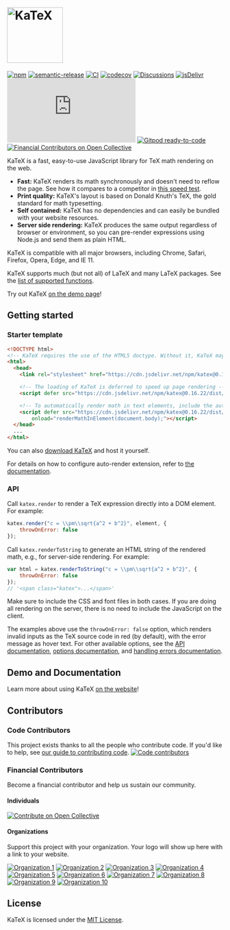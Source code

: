 
<h1><a href="https://katex.org/">
  <picture>
    <source media="(prefers-color-scheme: dark)" srcset="https://katex.org/img/katex-logo.svg">
    <img alt="KaTeX" width=130 src="https://katex.org/img/katex-logo-black.svg">
  </picture>
</a></h1>

[![npm](https://img.shields.io/npm/v/katex.svg)](https://www.npmjs.com/package/katex)
[![semantic-release](https://img.shields.io/badge/%20%20%F0%9F%93%A6%F0%9F%9A%80-semantic--release-e10079.svg)](https://github.com/semantic-release/semantic-release)
[![CI](https://github.com/KaTeX/KaTeX/workflows/CI/badge.svg?branch=main&event=push)](https://github.com/KaTeX/KaTeX/actions?query=workflow%3ACI)
[![codecov](https://codecov.io/gh/KaTeX/KaTeX/branch/main/graph/badge.svg)](https://codecov.io/gh/KaTeX/KaTeX)
[![Discussions](https://img.shields.io/badge/Discussions-join-brightgreen)](https://github.com/KaTeX/KaTeX/discussions)
[![jsDelivr](https://data.jsdelivr.com/v1/package/npm/katex/badge?style=rounded)](https://www.jsdelivr.com/package/npm/katex)
![katex.min.js size](https://img.badgesize.io/https://unpkg.com/katex/dist/katex.min.js?compression=gzip)
[![Gitpod ready-to-code](https://img.shields.io/badge/Gitpod-ready--to--code-blue?logo=gitpod)](https://gitpod.io/#https://github.com/KaTeX/KaTeX)
[![Financial Contributors on Open Collective](https://opencollective.com/katex/all/badge.svg?label=financial+contributors)](https://opencollective.com/katex)

KaTeX is a fast, easy-to-use JavaScript library for TeX math rendering on the web.

 * **Fast:** KaTeX renders its math synchronously and doesn't need to reflow the page. See how it compares to a competitor in [this speed test](https://www.intmath.com/cg5/katex-mathjax-comparison.php).
 * **Print quality:** KaTeX's layout is based on Donald Knuth's TeX, the gold standard for math typesetting.
 * **Self contained:** KaTeX has no dependencies and can easily be bundled with your website resources.
 * **Server side rendering:** KaTeX produces the same output regardless of browser or environment, so you can pre-render expressions using Node.js and send them as plain HTML.

KaTeX is compatible with all major browsers, including Chrome, Safari, Firefox, Opera, Edge, and IE 11.

KaTeX supports much (but not all) of LaTeX and many LaTeX packages. See the [list of supported functions](https://katex.org/docs/supported.html).

Try out KaTeX [on the demo page](https://katex.org/#demo)!

## Getting started

### Starter template

```html
<!DOCTYPE html>
<!-- KaTeX requires the use of the HTML5 doctype. Without it, KaTeX may not render properly -->
<html>
  <head>
    <link rel="stylesheet" href="https://cdn.jsdelivr.net/npm/katex@0.16.22/dist/katex.min.css" integrity="sha384-5TcZemv2l/9On385z///+d7MSYlvIEw9FuZTIdZ14vJLqWphw7e7ZPuOiCHJcFCP" crossorigin="anonymous">

    <!-- The loading of KaTeX is deferred to speed up page rendering -->
    <script defer src="https://cdn.jsdelivr.net/npm/katex@0.16.22/dist/katex.min.js" integrity="sha384-cMkvdD8LoxVzGF/RPUKAcvmm49FQ0oxwDF3BGKtDXcEc+T1b2N+teh/OJfpU0jr6" crossorigin="anonymous"></script>

    <!-- To automatically render math in text elements, include the auto-render extension: -->
    <script defer src="https://cdn.jsdelivr.net/npm/katex@0.16.22/dist/contrib/auto-render.min.js" integrity="sha384-hCXGrW6PitJEwbkoStFjeJxv+fSOOQKOPbJxSfM6G5sWZjAyWhXiTIIAmQqnlLlh" crossorigin="anonymous"
        onload="renderMathInElement(document.body);"></script>
  </head>
  ...
</html>
```

You can also [download KaTeX](https://github.com/KaTeX/KaTeX/releases) and host it yourself.

For details on how to configure auto-render extension, refer to [the documentation](https://katex.org/docs/autorender.html).

### API

Call `katex.render` to render a TeX expression directly into a DOM element.
For example:

```js
katex.render("c = \\pm\\sqrt{a^2 + b^2}", element, {
    throwOnError: false
});
```

Call `katex.renderToString` to generate an HTML string of the rendered math,
e.g., for server-side rendering.  For example:

```js
var html = katex.renderToString("c = \\pm\\sqrt{a^2 + b^2}", {
    throwOnError: false
});
// '<span class="katex">...</span>'
```

Make sure to include the CSS and font files in both cases.
If you are doing all rendering on the server, there is no need to include the
JavaScript on the client.

The examples above use the `throwOnError: false` option, which renders invalid
inputs as the TeX source code in red (by default), with the error message as
hover text.  For other available options, see the
[API documentation](https://katex.org/docs/api.html),
[options documentation](https://katex.org/docs/options.html), and
[handling errors documentation](https://katex.org/docs/error.html).

## Demo and Documentation

Learn more about using KaTeX [on the website](https://katex.org)!

## Contributors

### Code Contributors

This project exists thanks to all the people who contribute code. If you'd like to help, see [our guide to contributing code](CONTRIBUTING.md).
<a href="https://github.com/KaTeX/KaTeX/graphs/contributors"><img src="https://contributors-svg.opencollective.com/katex/contributors.svg?width=890&button=false" alt="Code contributors" /></a>

### Financial Contributors

Become a financial contributor and help us sustain our community.

#### Individuals

<a href="https://opencollective.com/katex"><img src="https://opencollective.com/katex/individuals.svg?width=890" alt="Contribute on Open Collective"></a>

#### Organizations

Support this project with your organization. Your logo will show up here with a link to your website.

<a href="https://opencollective.com/katex/organization/0/website"><img src="https://opencollective.com/katex/organization/0/avatar.svg" alt="Organization 1"></a>
<a href="https://opencollective.com/katex/organization/1/website"><img src="https://opencollective.com/katex/organization/1/avatar.svg" alt="Organization 2"></a>
<a href="https://opencollective.com/katex/organization/2/website"><img src="https://opencollective.com/katex/organization/2/avatar.svg" alt="Organization 3"></a>
<a href="https://opencollective.com/katex/organization/3/website"><img src="https://opencollective.com/katex/organization/3/avatar.svg" alt="Organization 4"></a>
<a href="https://opencollective.com/katex/organization/4/website"><img src="https://opencollective.com/katex/organization/4/avatar.svg" alt="Organization 5"></a>
<a href="https://opencollective.com/katex/organization/5/website"><img src="https://opencollective.com/katex/organization/5/avatar.svg" alt="Organization 6"></a>
<a href="https://opencollective.com/katex/organization/6/website"><img src="https://opencollective.com/katex/organization/6/avatar.svg" alt="Organization 7"></a>
<a href="https://opencollective.com/katex/organization/7/website"><img src="https://opencollective.com/katex/organization/7/avatar.svg" alt="Organization 8"></a>
<a href="https://opencollective.com/katex/organization/8/website"><img src="https://opencollective.com/katex/organization/8/avatar.svg" alt="Organization 9"></a>
<a href="https://opencollective.com/katex/organization/9/website"><img src="https://opencollective.com/katex/organization/9/avatar.svg" alt="Organization 10"></a>

## License

KaTeX is licensed under the [MIT License](https://opensource.org/licenses/MIT).